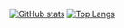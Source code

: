 [![GitHub stats](github-readme-stats.vercel.app/api?username=brianhuster)](https://github.com/anuraghazra/github-readme-stats)
[![Top Langs](github-readme-stats-git-master-pham-binh-ans-projects.vercel.app/api/top-langs/?username=brianhuster&hide_progress=true)](https://github.com/anuraghazra/github-readme-stats)
